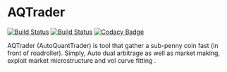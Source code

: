 # AQTrader
[![Build Status](https://travis-ci.org/QuantTraderEd/AQTrader.svg?branch=master)](https://travis-ci.org/QuantTraderEd/AQTrader/branches) [![Build Status](https://dev.azure.com/hyojkim79/hyojkim79/_apis/build/status/QuantTraderEd.AQTrader?branchName=master)](https://dev.azure.com/hyojkim79/hyojkim79/_build/latest?definitionId=1&branchName=web_branch) [![Codacy Badge](https://api.codacy.com/project/badge/Grade/7468b8eda0874b87adfc8a8ca8a2b217)](https://www.codacy.com/project/QuantTraderEd/AQTrader/dashboard?utm_source=github.com&amp;utm_medium=referral&amp;utm_content=QuantTraderEd/AQTrader&amp;utm_campaign=Badge_Grade_Dashboard)

AQTrader (AutoQuantTrader) is tool that gather a sub-penny coin fast (in front of roadroller).
Simply, Auto dual arbitrage as well as market making, exploit market microstructure and vol curve fitting .
